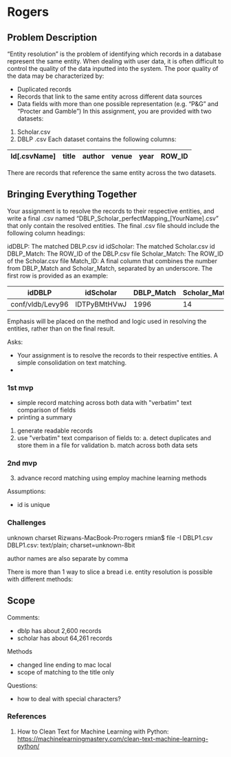 # Rogers

## Problem Description

“Entity resolution” is the problem of identifying which records in a database represent the same entity. When dealing with user data, it is often difficult to control the quality of the data inputted into the system. The poor quality of the data may be characterized by:
- Duplicated records
- Records that link to the same entity across different data sources
- Data fields with more than one possible representation (e.g. “P&G” and “Procter
and Gamble”)
In this assignment, you are provided with two datasets:
1. Scholar.csv
2. DBLP .csv
Each dataset contains the following columns:

| Id[.csvName] | title | author | venue | year | ROW_ID |
| ------------ | ----- | ------ | ------| ---- | ------ |

There are records that reference the same entity across the two datasets.

## Bringing Everything Together

Your assignment is to resolve the records to their respective entities, and write a final .csv named “DBLP_Scholar_perfectMapping_[YourName].csv” that only contain the resolved entities. The final .csv file should include the following column headings:

idDBLP: The matched DBLP.csv id
idScholar: The matched Scholar.csv id
DBLP_Match: The ROW_ID of the DBLP.csv file
Scholar_Match: The ROW_ID of the Scholar.csv file
Match_ID: A final column that combines the number from DBLP_Match and Scholar_Match, separated by an underscore.
The first row is provided as an example:

| idDBLP | idScholar | DBLP_Match | Scholar_Match | Match_ID | 
| --------- | -------- | ----------- | --------| ------ |
| conf/vldb/Levy96 | lDTPyBMtHVwJ | 1996 | 14 | 1996_14 |

Emphasis will be placed on the method and logic used in resolving the entities, rather than on the final result.

Asks:
- Your assignment is to resolve the records to their respective entities. A simple consolidation on text matching.
- 

### 1st mvp

- simple record matching across both data with "verbatim" text comparison of fields
- printing a summary

1. generate readable records
2. use "verbatim" text comparison of fields to:
a. detect duplicates and store them in a file for validation
b. match across both data sets

### 2nd mvp
3. advance record matching using employ machine learning methods

Assumptions:
- id is unique

### Challenges
unknown charset
Rizwans-MacBook-Pro:rogers rmian$ file -I DBLP1.csv 
DBLP1.csv: text/plain; charset=unknown-8bit

author names are also separate by comma

There is more than 1 way to slice a bread i.e. entity resolution is possible with different methods:


Scope
- 

Comments:
- dblp has about 2,600 records
- scholar has about 64,261 records


Methods
- changed line ending to mac local
- scope of matching to the title only


Questions:
- how to deal with special characters?

### References
1. How to Clean Text for Machine Learning with Python: https://machinelearningmastery.com/clean-text-machine-learning-python/

